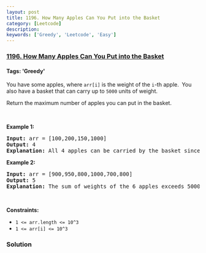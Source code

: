 ```yaml
---
layout: post
title: 1196. How Many Apples Can You Put into the Basket
category: [Leetcode]
description: 
keywords: ['Greedy', 'Leetcode', 'Easy']
---
```

### [1196. How Many Apples Can You Put into the Basket](https://leetcode.com/problems/how-many-apples-can-you-put-into-the-basket)

#### Tags: 'Greedy'

<div class="content__u3I1 question-content__JfgR"><div><p>You have some apples, where <code>arr[i]</code> is the weight of the <code>i</code>-th apple.  You also have a basket that can carry up to <code>5000</code> units of weight.</p>
<p>Return the maximum number of apples you can put in the basket.</p>
<p> </p>
<p><strong>Example 1:</strong></p>
<pre><strong>Input:</strong> arr = [100,200,150,1000]
<strong>Output:</strong> 4
<strong>Explanation: </strong>All 4 apples can be carried by the basket since their sum of weights is 1450.
</pre>
<p><strong>Example 2:</strong></p>
<pre><strong>Input:</strong> arr = [900,950,800,1000,700,800]
<strong>Output:</strong> 5
<strong>Explanation: </strong>The sum of weights of the 6 apples exceeds 5000 so we choose any 5 of them.
</pre>
<p> </p>
<p><strong>Constraints:</strong></p>
<ul>
<li><code>1 &lt;= arr.length &lt;= 10^3</code></li>
<li><code>1 &lt;= arr[i] &lt;= 10^3</code></li>
</ul>
</div></div>

### Solution
